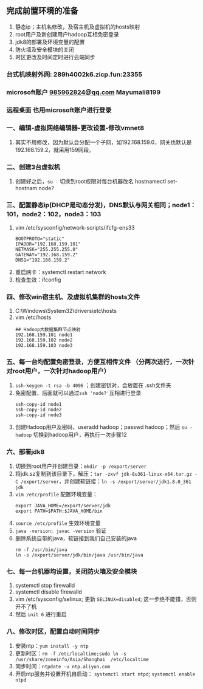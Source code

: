 ## 完成前置环境的准备
1. 静态ip；主机名修改，及宿主机及虚拟机的hosts映射
2. root用户及新创建用户hadoop互相免密登录
3. jdk8的部署及环境变量的配置
4. 防火墙及安全模块的关闭
5. 时区更改及时间定时进行云端同步	

### 台式机映射外网: 289h4002k6.zicp.fun:23355
### microsoft账户 985962824@qq.com Mayumali8199
### 远程桌面 也用microsoft账户进行登录


### 一、编辑-虚拟网络编辑器-更改设置-修改vmnet8
1. 其实不用修改，因为默认会分配一个子网，如192.168.159.0，网关也默认是192.168.159.2，就采用159网段。

### 二、创建3台虚拟机
1. 创建好之后，`su -` 切换到root权限对每台机器改名 hostnamectl set-hostnam node?


### 三、配置静态ip(DHCP是动态分发)，DNS默认与网关相同；node1：101，node2：102，node3：103
1. vim /etc/sysconfig/network-scripts/ifcfg-ens33
	```
	BOOTPROTO="static"
	IPADDR="192.168.159.101"
	NETMASK="255.255.255.0"
	GATEWAY="192.168.159.2"
	DNS1="192.168.159.2"

	```
2. 重启网卡：systemctl restart network
3. 检查生效：ifconfig

### 四、修改win宿主机、及虚拟机集群的hosts文件
1. C:\Windows\System32\drivers\etc\hosts
2. vim /etc/hosts
	```
	## Hadoop大数据集群节点映射
	192.168.159.101 node1
	192.168.159.102 node2
	192.168.159.103 node3

	```

### 五、每一台均配置免密登录，方便互相传文件 （分两次进行，一次针对root用户，一次针对hadoop用户）
1. `ssh-keygen -t rsa -b 4096` ；创建密钥对，会放置在 .ssh文件夹
2. 免密配置，后面就可以通过`ssh 'node?'`互相进行登录
	```
	ssh-copy-id node1
	ssh-copy-id node2
	ssh-copy-id node3

	```
3. 创建Hadoop用户及密码，useradd hadoop；passwd hadoop；然后 `su - hadoop` 切换到hadoop用户，再执行一次步骤12

### 六、部署jdk8
1. 切换到root用户并创建目录：`mkdir -p /export/server`
2. 将jdk.sz复制到该目录下，解压：`tar -zxvf jdk-8u361-linux-x64.tar.gz -C /export/server`，并创建软链接：`ln -s /export/server/jdk1.8.0_361 jdk`
3. `vim /etc/profile` 配置环境变量：
	```
	export JAVA_HOME=/export/server/jdk
	export PATH=$PATH:$JAVA_HOME/bin
	```
4. `source /etc/profile` 生效环境变量
5. `java -version; javac -version` 验证	
6. 删除系统自带的java，软链接到我们自己安装的java
	```
	rm -f /usr/bin/java
	ln -s /export/server/jdk/bin/java /usr/bin/java

	```

### 七、每一台机器均设置，关闭防火墙及安全模块
1. systemctl stop firewalld
2. systemctl disable firewalld
3. vim /etc/sysconfig/selinux; 更新 `SELINUX=disabled`; 这一步绝不能错，否则开不了机
4. 然后 `init 6` 进行重启


### 八、修改时区，配置自动时间同步
1. 安装ntp：`yum install -y ntp`
2. 更新时区：`rm -f /etc/localtime;sudo ln -s /usr/share/zoneinfo/Asia/Shanghai  /etc/localtime`
3. 同步时间：`ntpdate -u ntp.aliyun.com`
4. 开启ntp服务并设置开机自启动： `systemctl start ntpd`; `systemctl enable ntpd`

